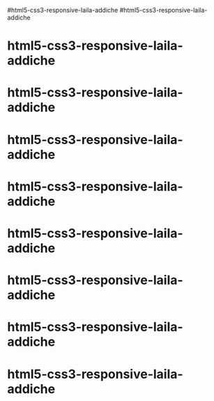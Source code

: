 #html5-css3-responsive-laila-addiche
#html5-css3-responsive-laila-addiche
# html5-css3-responsive-laila-addiche
# html5-css3-responsive-laila-addiche
# html5-css3-responsive-laila-addiche
# html5-css3-responsive-laila-addiche
# html5-css3-responsive-laila-addiche
# html5-css3-responsive-laila-addiche
# html5-css3-responsive-laila-addiche
# html5-css3-responsive-laila-addiche
